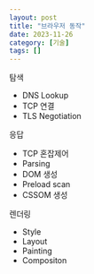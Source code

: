 ```yaml
---
layout: post
title: "브라우저 동작"
date: 2023-11-26
category: [기술]
tags: []
---
```



탐색

- DNS Lookup
- TCP 연결
- TLS Negotiation

응답

- TCP 혼잡제어
- Parsing
- DOM 생성
- Preload scan
- CSSOM 생성

렌더링

- Style
- Layout
- Painting
- Compositon
